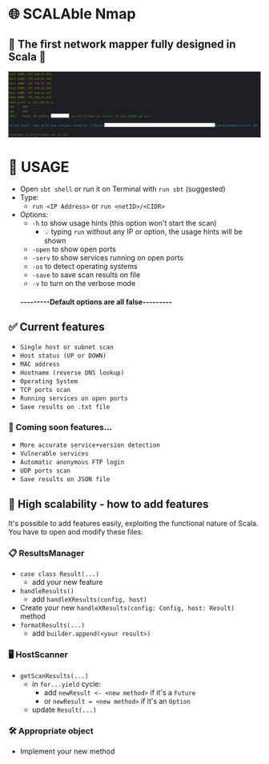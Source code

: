 # 🌐 SCALAble Nmap
## 🧠 The first network mapper fully designed in Scala 🧠

<img src="screenshot.png" alt="screenshot.png"/>

# 📖 USAGE
- Open `sbt shell` or run it on Terminal with `run sbt` (suggested)
- Type:
  - `run <IP Address>` or `run <netID>/<CIDR>`
- Options:
  - `-h` to show usage hints (this option won't start the scan)
    - 💡 typing `run` without any IP or option, the usage hints will be shown 
  - `-open` to show open ports
  - `-serv` to show services running on open ports
  - `-os` to detect operating systems  
  - `-save` to save scan results on file
  - `-v` to turn on the verbose mode
  #### ---------Default options are all false---------

## ✅ Current features
- `Single host or subnet scan`
- `Host status (UP or DOWN)` 
- `MAC address`
- `Hostname (reverse DNS lookup)`
- `Operating System`
- `TCP ports scan`
- `Running services on open ports`
- `Save results on .txt file`

###  🚧 Coming soon features...
- `More accurate service+version detection`
- `Vulnerable services`
- `Automatic anonymous FTP login`
- `UDP ports scan`
- `Save results on JSON file`

## 🔧 High scalability - how to add features
It's possible to add features easily, exploiting the functional nature of Scala.<br>
You have to open and modify these files:

### 📋 ResultsManager
- `case class Result(...)`
    - add your new feature
- `handleResults()`
    - add `handleXResults(config, host)`
- Create your new `handleXResults(config: Config, host: Result)` method
- `formatResults(...)`
    - add `builder.append(<your result>)`

### 🖥️ HostScanner
- `getScanResults(...)`
    - in `for...yield` cycle:
        - add `newResult <- <new method>` if it's a `Future`
        - or `newResult = <new method>` if it's an `Option`
    - update `Result(...)`

### 🛠️ Appropriate object
- Implement your new method